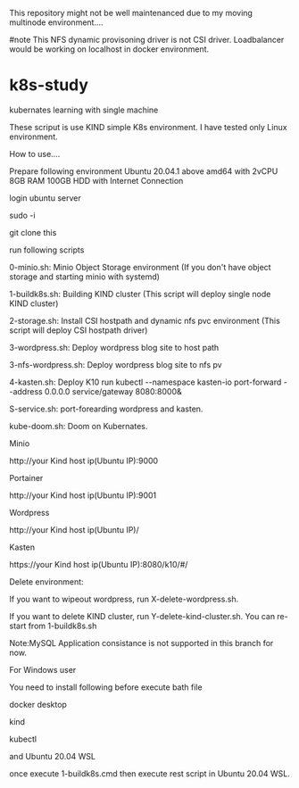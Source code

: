 This repository might not be well maintenanced due to my moving multinode environment....

#note
This NFS dynamic provisoning driver is not CSI driver.
Loadbalancer would be working on localhost in docker environment.

# k8s-study
kubernates learning with single machine

These scriput is use KIND simple K8s environment. I have tested only Linux environment.

How to use....

Prepare following environment
Ubuntu 20.04.1 above amd64 with 2vCPU 8GB RAM 100GB HDD with Internet Connection

login ubuntu server

sudo -i

git clone this

run following scripts

0-minio.sh: Minio Object Storage environment (If you don't have object storage and starting minio with systemd)

1-buildk8s.sh: Building KIND cluster (This script will deploy single node KIND cluster)

2-storage.sh: Install CSI hostpath and dynamic nfs pvc environment  (This script will deploy CSI hostpath driver)

3-wordpress.sh: Deploy wordpress blog site to host path

3-nfs-wordpress.sh: Deploy wordpress blog site to nfs pv

4-kasten.sh: Deploy K10 run kubectl --namespace kasten-io port-forward --address 0.0.0.0 service/gateway 8080:8000&

S-service.sh: port-forearding wordpress and kasten.

kube-doom.sh: Doom on Kubernates.



Minio

http://your Kind host ip(Ubuntu IP):9000

Portainer

http://your Kind host ip(Ubuntu IP):9001

Wordpress

http://your Kind host ip(Ubuntu IP)/

Kasten

https://your Kind host ip(Ubuntu IP):8080/k10/#/



Delete environment:

If you want to wipeout wordpress, run X-delete-wordpress.sh. 

If you want to delete KIND cluster, run Y-delete-kind-cluster.sh. You can re-start from 1-buildk8s.sh

Note:MySQL Application consistance is not supported in this branch for now.

For Windows user

You need to install following before execute bath file

docker desktop

kind

kubectl

and Ubuntu 20.04 WSL

once execute 1-buildk8s.cmd then execute rest script in Ubuntu 20.04 WSL.
